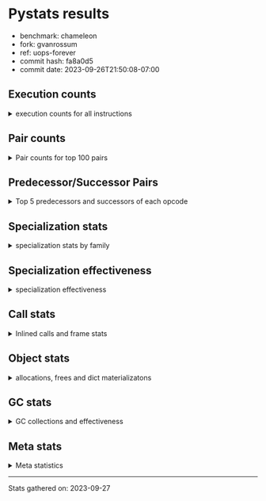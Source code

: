 
# Pystats results

- benchmark: chameleon
- fork: gvanrossum
- ref: uops-forever
- commit hash: fa8a0d5
- commit date: 2023-09-26T21:50:08-07:00

## Execution counts

<details>
<summary> execution counts for all instructions </summary>

|Name | Count | Self | Cumulative | Miss ratio | 
|---|---:|---:|---:|---:|
| LOAD_FAST | 125,317,640 | 22.0% | 22.0% |  |
| LOAD_CONST | 60,977,340 | 10.7% | 32.7% |  |
| STORE_FAST | 53,539,220 | 9.4% | 42.1% |  |
| IS_OP | 34,323,360 | 6.0% | 48.1% |  |
| LOAD_GLOBAL_BUILTIN | 32,644,860 | 5.7% | 53.8% |  |
| PUSH_NULL | 30,487,640 | 5.3% | 59.2% |  |
| LOAD_GLOBAL_MODULE | 28,334,020 | 5.0% | 64.1% |  |
| POP_JUMP_IF_FALSE | 27,123,900 | 4.8% | 68.9% |  |
| POP_TOP | 17,284,860 | 3.0% | 71.9% |  |
| CALL_BUILTIN_O | 17,281,440 | 3.0% | 75.0% |  |
| LOAD_FAST_LOAD_FAST | 13,926,240 | 2.4% | 77.4% |  |
| RESUME_CHECK | 13,207,260 | 2.3% | 79.7% |  |
| RETURN_VALUE | 12,965,340 | 2.3% | 82.0% |  |
| POP_JUMP_IF_TRUE | 9,840,480 | 1.7% | 83.7% |  |
| CALL_METHOD_DESCRIPTOR_FAST | 7,831,580 | 1.4% | 85.1% | 100.0% |
| LOAD_ATTR_CLASS | 7,682,880 | 1.3% | 86.4% |  |
| POP_JUMP_IF_NONE | 7,441,920 | 1.3% | 87.7% |  |
| CALL_BOUND_METHOD_EXACT_ARGS | 5,281,440 | 0.9% | 88.7% |  |
| CALL_PY_EXACT_ARGS | 5,040,960 | 0.9% | 89.6% |  |
| COPY_FREE_VARS | 4,800,540 | 0.8% | 90.4% |  |
| TO_BOOL_BOOL | 4,800,480 | 0.8% | 91.2% |  |
| POP_JUMP_IF_NOT_NONE | 4,800,480 | 0.8% | 92.1% |  |
| CALL_TYPE_1 | 4,800,000 | 0.8% | 92.9% |  |
| CALL_STR_1 | 4,800,000 | 0.8% | 93.8% |  |
| CALL | 3,123,600 | 0.5% | 94.3% |  |
| STORE_SUBSCR | 3,122,280 | 0.5% | 94.9% |  |
| JUMP_FORWARD | 2,880,960 | 0.5% | 95.4% |  |
| NOP | 2,641,500 | 0.5% | 95.8% |  |
| DELETE_SUBSCR | 2,640,480 | 0.5% | 96.3% |  |
| ENTER_EXECUTOR | 2,640,160 | 0.5% | 96.8% |  |
| COMPARE_OP_INT | 2,640,060 | 0.5% | 97.2% |  |
| BINARY_OP_SUBTRACT_INT | 2,640,000 | 0.5% | 97.7% |  |
| BINARY_OP | 2,400,620 | 0.4% | 98.1% |  |
| LOAD_DEREF | 2,400,120 | 0.4% | 98.5% |  |
| BINARY_OP_ADD_UNICODE | 2,400,000 | 0.4% | 98.9% |  |
| BINARY_OP_ADD_INT | 2,400,000 | 0.4% | 99.4% |  |
| CALL_BUILTIN_FAST | 723,840 | 0.1% | 99.5% |  |
| INTERPRETER_EXIT | 482,880 | 0.1% | 99.6% |  |
| STORE_ATTR_SLOT | 481,920 | 0.1% | 99.7% |  |
| RETURN_CONST | 241,920 | 0.0% | 99.7% |  |
| BUILD_TUPLE | 241,440 | 0.0% | 99.7% |  |
| CALL_BUILTIN_CLASS | 241,020 | 0.0% | 99.8% |  |
| FOR_ITER_LIST | 240,640 | 0.0% | 99.8% |  |
| EXTENDED_ARG | 240,640 | 0.0% | 99.9% |  |
| GET_ITER | 240,540 | 0.0% | 99.9% |  |
| UNPACK_SEQUENCE_TWO_TUPLE | 240,480 | 0.0% | 100.0% |  |
| CALL_LEN | 240,480 | 0.0% | 100.0% |  |
| LOAD_ATTR | 5,260 | 0.0% | 100.0% |  |
| BUILD_MAP | 1,920 | 0.0% | 100.0% |  |
| BINARY_SUBSCR_GETITEM | 1,920 | 0.0% | 100.0% |  |
| STORE_DEREF | 1,440 | 0.0% | 100.0% |  |
| MAKE_CELL | 1,440 | 0.0% | 100.0% |  |
| CALL_FUNCTION_EX | 1,020 | 0.0% | 100.0% |  |
| SET_FUNCTION_ATTRIBUTE | 960 | 0.0% | 100.0% |  |
| MAKE_FUNCTION | 960 | 0.0% | 100.0% |  |
| LOAD_ATTR_NONDESCRIPTOR_WITH_VALUES | 960 | 0.0% | 100.0% |  |
| LOAD_ATTR_METHOD_NO_DICT | 960 | 0.0% | 100.0% |  |
| DICT_MERGE | 960 | 0.0% | 100.0% |  |
| STORE_SUBSCR_DICT | 480 | 0.0% | 100.0% |  |
| LOAD_SUPER_ATTR_ATTR | 480 | 0.0% | 100.0% |  |
| LOAD_ATTR_METHOD_WITH_VALUES | 480 | 0.0% | 100.0% |  |
| LOAD_ATTR_INSTANCE_VALUE | 480 | 0.0% | 100.0% |  |
| CONTAINS_OP | 480 | 0.0% | 100.0% |  |
| CALL_PY_WITH_DEFAULTS | 480 | 0.0% | 100.0% |  |
| CALL_KW | 480 | 0.0% | 100.0% |  |
| BINARY_SUBSCR_DICT | 480 | 0.0% | 100.0% |  |
| JUMP_BACKWARD | 360 | 0.0% | 100.0% |  |
| FOR_ITER_RANGE | 220 | 0.0% | 100.0% |  |
| LOAD_ATTR_MODULE | 100 | 0.0% | 100.0% |  |
| LOAD_GLOBAL | 80 | 0.0% | 100.0% |  |
| BINARY_OP_SUBTRACT_FLOAT | 60 | 0.0% | 100.0% |  |
| COMPARE_OP | 20 | 0.0% | 100.0% |  |


</details>

## Pair counts

<details>
<summary> Pair counts for top 100 pairs </summary>

|Pair | Count | Self | Cumulative | 
|---|---:|---:|---:|
| STORE_FAST LOAD_FAST | 42,491,960 | 7.5% | 7.5% |
| LOAD_FAST PUSH_NULL | 27,606,080 | 4.8% | 12.3% |
| POP_JUMP_IF_FALSE LOAD_FAST | 22,323,360 | 3.9% | 16.2% |
| IS_OP POP_JUMP_IF_FALSE | 22,323,360 | 3.9% | 20.1% |
| PUSH_NULL LOAD_CONST | 20,647,200 | 3.6% | 23.7% |
| CALL_BUILTIN_O POP_TOP | 17,280,960 | 3.0% | 26.8% |
| LOAD_FAST LOAD_CONST | 15,603,900 | 2.7% | 29.5% |
| LOAD_GLOBAL_BUILTIN IS_OP | 14,400,000 | 2.5% | 32.0% |
| LOAD_FAST LOAD_GLOBAL_BUILTIN | 14,400,000 | 2.5% | 34.6% |
| LOAD_FAST RETURN_VALUE | 12,482,940 | 2.2% | 36.8% |
| LOAD_CONST CALL_BUILTIN_O | 12,480,960 | 2.2% | 38.9% |
| LOAD_CONST LOAD_CONST | 12,000,480 | 2.1% | 41.1% |
| LOAD_GLOBAL_MODULE IS_OP | 10,323,360 | 1.8% | 42.9% |
| LOAD_FAST LOAD_GLOBAL_MODULE | 10,323,360 | 1.8% | 44.7% |
| LOAD_GLOBAL_BUILTIN LOAD_FAST | 10,321,500 | 1.8% | 46.5% |
| POP_TOP LOAD_FAST | 9,842,400 | 1.7% | 48.2% |
| PUSH_NULL LOAD_FAST | 9,600,060 | 1.7% | 49.9% |
| CALL_METHOD_DESCRIPTOR_FAST STORE_FAST | 7,683,840 | 1.3% | 51.2% |
| RESUME_CHECK LOAD_GLOBAL_BUILTIN | 7,682,880 | 1.3% | 52.6% |
| LOAD_GLOBAL_MODULE CALL_METHOD_DESCRIPTOR_FAST | 7,682,880 | 1.3% | 53.9% |
| LOAD_GLOBAL_BUILTIN LOAD_ATTR_CLASS | 7,682,880 | 1.3% | 55.3% |
| LOAD_FAST_LOAD_FAST LOAD_GLOBAL_MODULE | 7,682,880 | 1.3% | 56.6% |
| LOAD_ATTR_CLASS LOAD_FAST_LOAD_FAST | 7,682,880 | 1.3% | 58.0% |
| STORE_FAST LOAD_CONST | 7,681,920 | 1.3% | 59.3% |
| LOAD_GLOBAL_MODULE STORE_FAST | 7,442,400 | 1.3% | 60.6% |
| LOAD_FAST POP_JUMP_IF_NONE | 7,441,920 | 1.3% | 61.9% |
| RETURN_VALUE STORE_FAST | 7,200,960 | 1.3% | 63.2% |
| IS_OP POP_JUMP_IF_TRUE | 7,200,000 | 1.3% | 64.5% |
| POP_JUMP_IF_TRUE LOAD_FAST | 7,199,520 | 1.3% | 65.7% |
| LOAD_CONST CALL_BOUND_METHOD_EXACT_ARGS | 5,281,440 | 0.9% | 66.7% |
| CALL_BOUND_METHOD_EXACT_ARGS RESUME_CHECK | 5,281,440 | 0.9% | 67.6% |
| RESUME_CHECK LOAD_FAST | 5,042,880 | 0.9% | 68.5% |
| LOAD_FAST LOAD_FAST | 5,041,920 | 0.9% | 69.3% |
| LOAD_CONST STORE_FAST | 5,041,920 | 0.9% | 70.2% |
| POP_TOP LOAD_GLOBAL_MODULE | 5,041,440 | 0.9% | 71.1% |
| COPY_FREE_VARS RESUME_CHECK | 4,800,540 | 0.8% | 72.0% |
| POP_JUMP_IF_NONE LOAD_FAST | 4,800,480 | 0.8% | 72.8% |
| LOAD_FAST POP_JUMP_IF_NOT_NONE | 4,800,480 | 0.8% | 73.6% |
| POP_JUMP_IF_FALSE LOAD_GLOBAL_BUILTIN | 4,800,040 | 0.8% | 74.5% |
| TO_BOOL_BOOL POP_JUMP_IF_FALSE | 4,800,000 | 0.8% | 75.3% |
| POP_JUMP_IF_NOT_NONE LOAD_FAST_LOAD_FAST | 4,800,000 | 0.8% | 76.2% |
| LOAD_FAST_LOAD_FAST IS_OP | 4,800,000 | 0.8% | 77.0% |
| LOAD_FAST TO_BOOL_BOOL | 4,800,000 | 0.8% | 77.9% |
| LOAD_FAST STORE_FAST | 4,800,000 | 0.8% | 78.7% |
| LOAD_FAST CALL_TYPE_1 | 4,800,000 | 0.8% | 79.5% |
| IS_OP STORE_FAST | 4,800,000 | 0.8% | 80.4% |
| CALL_TYPE_1 STORE_FAST | 4,800,000 | 0.8% | 81.2% |
| CALL_PY_EXACT_ARGS COPY_FREE_VARS | 4,800,000 | 0.8% | 82.1% |
| LOAD_CONST LOAD_FAST | 2,882,880 | 0.5% | 82.6% |
| STORE_SUBSCR LOAD_FAST | 2,880,960 | 0.5% | 83.1% |
| LOAD_CONST STORE_SUBSCR | 2,880,960 | 0.5% | 83.6% |
| STORE_FAST LOAD_GLOBAL_MODULE | 2,642,400 | 0.5% | 84.0% |
| LOAD_CONST LOAD_GLOBAL_MODULE | 2,641,440 | 0.5% | 84.5% |
| LOAD_FAST CALL | 2,640,980 | 0.5% | 85.0% |
| RETURN_VALUE LOAD_CONST | 2,640,480 | 0.5% | 85.4% |
| LOAD_CONST DELETE_SUBSCR | 2,640,480 | 0.5% | 85.9% |
| JUMP_FORWARD LOAD_FAST | 2,640,480 | 0.5% | 86.4% |
| DELETE_SUBSCR JUMP_FORWARD | 2,640,480 | 0.5% | 86.8% |
| LOAD_CONST COMPARE_OP_INT | 2,640,040 | 0.5% | 87.3% |
| LOAD_CONST CALL_PY_EXACT_ARGS | 2,640,000 | 0.5% | 87.7% |
| LOAD_CONST BINARY_OP_SUBTRACT_INT | 2,640,000 | 0.5% | 88.2% |
| COMPARE_OP_INT POP_JUMP_IF_TRUE | 2,640,000 | 0.5% | 88.7% |
| BINARY_OP_SUBTRACT_INT STORE_FAST | 2,640,000 | 0.5% | 89.1% |
| LOAD_FAST CALL_BUILTIN_O | 2,400,480 | 0.4% | 89.6% |
| NOP LOAD_DEREF | 2,400,060 | 0.4% | 90.0% |
| LOAD_DEREF PUSH_NULL | 2,400,060 | 0.4% | 90.4% |
| LOAD_FAST BINARY_OP | 2,400,020 | 0.4% | 90.8% |
| RETURN_VALUE CALL_STR_1 | 2,400,000 | 0.4% | 91.2% |
| POP_JUMP_IF_TRUE LOAD_GLOBAL_BUILTIN | 2,400,000 | 0.4% | 91.7% |
| POP_JUMP_IF_NONE NOP | 2,400,000 | 0.4% | 92.1% |
| LOAD_GLOBAL_MODULE CALL_PY_EXACT_ARGS | 2,400,000 | 0.4% | 92.5% |
| LOAD_FAST IS_OP | 2,400,000 | 0.4% | 92.9% |
| LOAD_FAST CALL_STR_1 | 2,400,000 | 0.4% | 93.3% |
| LOAD_CONST LOAD_GLOBAL_BUILTIN | 2,400,000 | 0.4% | 93.8% |
| LOAD_CONST IS_OP | 2,400,000 | 0.4% | 94.2% |
| LOAD_CONST BINARY_OP_ADD_INT | 2,400,000 | 0.4% | 94.6% |
| CALL_STR_1 STORE_FAST | 2,400,000 | 0.4% | 95.0% |
| CALL_STR_1 BINARY_OP_ADD_UNICODE | 2,400,000 | 0.4% | 95.5% |
| CALL LOAD_CONST | 2,400,000 | 0.4% | 95.9% |
| BINARY_OP_ADD_UNICODE STORE_FAST | 2,400,000 | 0.4% | 96.3% |
| BINARY_OP_ADD_INT STORE_FAST | 2,400,000 | 0.4% | 96.7% |
| BINARY_OP CALL_BUILTIN_O | 2,400,000 | 0.4% | 97.1% |
| ENTER_EXECUTOR RESUME_CHECK | 2,399,520 | 0.4% | 97.6% |
| POP_TOP ENTER_EXECUTOR | 2,160,300 | 0.4% | 97.9% |
| CACHE RESUME_CHECK | 482,400 | 0.1% | 98.0% |
| CALL_BUILTIN_FAST STORE_FAST | 481,440 | 0.1% | 98.1% |
| STORE_FAST LOAD_GLOBAL_BUILTIN | 480,960 | 0.1% | 98.2% |
| LOAD_FAST_LOAD_FAST STORE_ATTR_SLOT | 480,960 | 0.1% | 98.3% |
| RETURN_VALUE PUSH_NULL | 480,480 | 0.1% | 98.4% |
| RETURN_VALUE INTERPRETER_EXIT | 241,920 | 0.0% | 98.4% |
| LOAD_FAST CALL_BUILTIN_FAST | 241,440 | 0.0% | 98.4% |
| STORE_ATTR_SLOT RETURN_CONST | 240,960 | 0.0% | 98.5% |
| RETURN_CONST INTERPRETER_EXIT | 240,960 | 0.0% | 98.5% |
| LOAD_GLOBAL_MODULE LOAD_FAST_LOAD_FAST | 240,960 | 0.0% | 98.6% |
| LOAD_GLOBAL_MODULE CALL_BUILTIN_FAST | 240,960 | 0.0% | 98.6% |
| CALL_PY_EXACT_ARGS RESUME_CHECK | 240,960 | 0.0% | 98.7% |
| LOAD_FAST GET_ITER | 240,540 | 0.0% | 98.7% |
| CALL STORE_FAST | 240,540 | 0.0% | 98.7% |
| LOAD_FAST CALL_BUILTIN_CLASS | 240,520 | 0.0% | 98.8% |
| UNPACK_SEQUENCE_TWO_TUPLE STORE_FAST | 240,480 | 0.0% | 98.8% |


</details>

## Predecessor/Successor Pairs

<details>
<summary> Top 5 predecessors and successors of each opcode </summary>

### CACHE

<details>
<summary> Successors and predecessors for CACHE </summary>

|Predecessors | Count | Percentage | 
|---|---:|---:|

|Successors | Count | Percentage | 
|---|---:|---:|
| RESUME_CHECK | 482,400 | 99.9% |
| COPY_FREE_VARS | 480 | 0.1% |


</details>

### DELETE_SUBSCR

<details>
<summary> Successors and predecessors for DELETE_SUBSCR </summary>

|Predecessors | Count | Percentage | 
|---|---:|---:|
| LOAD_CONST | 2,640,480 | 100.0% |

|Successors | Count | Percentage | 
|---|---:|---:|
| JUMP_FORWARD | 2,640,480 | 100.0% |


</details>

### GET_ITER

<details>
<summary> Successors and predecessors for GET_ITER </summary>

|Predecessors | Count | Percentage | 
|---|---:|---:|
| LOAD_FAST | 240,540 | 100.0% |

|Successors | Count | Percentage | 
|---|---:|---:|
| FOR_ITER_LIST | 240,000 | 99.8% |
| EXTENDED_ARG | 480 | 0.2% |
| FOR_ITER_RANGE | 60 | 0.0% |


</details>

### INTERPRETER_EXIT

<details>
<summary> Successors and predecessors for INTERPRETER_EXIT </summary>

|Predecessors | Count | Percentage | 
|---|---:|---:|
| RETURN_VALUE | 241,920 | 50.1% |
| RETURN_CONST | 240,960 | 49.9% |

|Successors | Count | Percentage | 
|---|---:|---:|


</details>

### MAKE_FUNCTION

<details>
<summary> Successors and predecessors for MAKE_FUNCTION </summary>

|Predecessors | Count | Percentage | 
|---|---:|---:|
| LOAD_CONST | 960 | 100.0% |

|Successors | Count | Percentage | 
|---|---:|---:|
| SET_FUNCTION_ATTRIBUTE | 960 | 100.0% |


</details>

### NOP

<details>
<summary> Successors and predecessors for NOP </summary>

|Predecessors | Count | Percentage | 
|---|---:|---:|
| POP_JUMP_IF_NONE | 2,400,000 | 90.9% |
| RESUME_CHECK | 240,480 | 9.1% |
| STORE_FAST | 960 | 0.0% |
| POP_TOP | 60 | 0.0% |

|Successors | Count | Percentage | 
|---|---:|---:|
| LOAD_DEREF | 2,400,060 | 90.9% |
| LOAD_GLOBAL_BUILTIN | 240,000 | 9.1% |
| LOAD_FAST | 960 | 0.0% |
| LOAD_GLOBAL_MODULE | 480 | 0.0% |


</details>

### POP_TOP

<details>
<summary> Successors and predecessors for POP_TOP </summary>

|Predecessors | Count | Percentage | 
|---|---:|---:|
| CALL_BUILTIN_O | 17,280,960 | 100.0% |
| CALL_BUILTIN_FAST | 2,400 | 0.0% |
| RETURN_CONST | 960 | 0.0% |
| CALL | 540 | 0.0% |

|Successors | Count | Percentage | 
|---|---:|---:|
| LOAD_FAST | 9,842,400 | 56.9% |
| LOAD_GLOBAL_MODULE | 5,041,440 | 29.2% |
| ENTER_EXECUTOR | 2,160,300 | 12.5% |
| EXTENDED_ARG | 239,520 | 1.4% |
| RETURN_CONST | 480 | 0.0% |


</details>

### PUSH_NULL

<details>
<summary> Successors and predecessors for PUSH_NULL </summary>

|Predecessors | Count | Percentage | 
|---|---:|---:|
| LOAD_FAST | 27,606,080 | 90.5% |
| LOAD_DEREF | 2,400,060 | 7.9% |
| RETURN_VALUE | 480,480 | 1.6% |
| LOAD_ATTR | 500 | 0.0% |
| LOAD_SUPER_ATTR_ATTR | 480 | 0.0% |

|Successors | Count | Percentage | 
|---|---:|---:|
| LOAD_CONST | 20,647,200 | 67.7% |
| LOAD_FAST | 9,600,060 | 31.5% |
| CALL | 240,380 | 0.8% |


</details>

### RETURN_VALUE

<details>
<summary> Successors and predecessors for RETURN_VALUE </summary>

|Predecessors | Count | Percentage | 
|---|---:|---:|
| LOAD_FAST | 12,482,940 | 96.3% |
| BUILD_TUPLE | 240,480 | 1.9% |
| CALL_BUILTIN_FAST | 240,000 | 1.9% |
| CALL_FUNCTION_EX | 960 | 0.0% |
| RETURN_VALUE | 480 | 0.0% |

|Successors | Count | Percentage | 
|---|---:|---:|
| STORE_FAST | 7,200,960 | 55.5% |
| LOAD_CONST | 2,640,480 | 20.4% |
| CALL_STR_1 | 2,400,000 | 18.5% |
| PUSH_NULL | 480,480 | 3.7% |
| INTERPRETER_EXIT | 241,920 | 1.9% |


</details>

### STORE_SUBSCR

<details>
<summary> Successors and predecessors for STORE_SUBSCR </summary>

|Predecessors | Count | Percentage | 
|---|---:|---:|
| LOAD_CONST | 2,880,960 | 92.3% |
| LOAD_FAST_LOAD_FAST | 240,480 | 7.7% |
| STORE_SUBSCR | 840 | 0.0% |

|Successors | Count | Percentage | 
|---|---:|---:|
| LOAD_FAST | 2,880,960 | 92.3% |
| LOAD_FAST_LOAD_FAST | 240,480 | 7.7% |
| STORE_SUBSCR | 840 | 0.0% |


</details>

### BINARY_OP

<details>
<summary> Successors and predecessors for BINARY_OP </summary>

|Predecessors | Count | Percentage | 
|---|---:|---:|
| LOAD_FAST | 2,400,020 | 100.0% |
| BINARY_OP | 600 | 0.0% |

|Successors | Count | Percentage | 
|---|---:|---:|
| CALL_BUILTIN_O | 2,400,000 | 100.0% |
| BINARY_OP | 600 | 0.0% |
| BINARY_OP_SUBTRACT_FLOAT | 20 | 0.0% |


</details>

### BUILD_MAP

<details>
<summary> Successors and predecessors for BUILD_MAP </summary>

|Predecessors | Count | Percentage | 
|---|---:|---:|
| LOAD_CONST | 960 | 50.0% |
| STORE_FAST | 480 | 25.0% |
| LOAD_GLOBAL_MODULE | 480 | 25.0% |

|Successors | Count | Percentage | 
|---|---:|---:|
| LOAD_FAST | 960 | 50.0% |
| STORE_FAST | 480 | 25.0% |
| CALL | 480 | 25.0% |


</details>

### BUILD_TUPLE

<details>
<summary> Successors and predecessors for BUILD_TUPLE </summary>

|Predecessors | Count | Percentage | 
|---|---:|---:|
| LOAD_FAST_LOAD_FAST | 240,480 | 99.6% |
| LOAD_FAST | 960 | 0.4% |

|Successors | Count | Percentage | 
|---|---:|---:|
| RETURN_VALUE | 240,480 | 99.6% |
| LOAD_CONST | 960 | 0.4% |


</details>

### CALL

<details>
<summary> Successors and predecessors for CALL </summary>

|Predecessors | Count | Percentage | 
|---|---:|---:|
| LOAD_FAST | 2,640,980 | 84.5% |
| LOAD_FAST_LOAD_FAST | 240,480 | 7.7% |
| PUSH_NULL | 240,380 | 7.7% |
| CALL | 1,000 | 0.0% |
| BUILD_MAP | 480 | 0.0% |

|Successors | Count | Percentage | 
|---|---:|---:|
| LOAD_CONST | 2,400,000 | 76.8% |
| STORE_FAST | 240,540 | 7.7% |
| UNPACK_SEQUENCE_TWO_TUPLE | 240,480 | 7.7% |
| LOAD_FAST_LOAD_FAST | 240,480 | 7.7% |
| CALL | 1,000 | 0.0% |


</details>

### CALL_FUNCTION_EX

<details>
<summary> Successors and predecessors for CALL_FUNCTION_EX </summary>

|Predecessors | Count | Percentage | 
|---|---:|---:|
| DICT_MERGE | 960 | 94.1% |
| LOAD_FAST | 60 | 5.9% |

|Successors | Count | Percentage | 
|---|---:|---:|
| RETURN_VALUE | 960 | 94.1% |
| COPY_FREE_VARS | 60 | 5.9% |


</details>

### CALL_KW

<details>
<summary> Successors and predecessors for CALL_KW </summary>

|Predecessors | Count | Percentage | 
|---|---:|---:|
| LOAD_CONST | 480 | 100.0% |

|Successors | Count | Percentage | 
|---|---:|---:|
| CALL_BUILTIN_FAST | 480 | 100.0% |


</details>

### COMPARE_OP

<details>
<summary> Successors and predecessors for COMPARE_OP </summary>

|Predecessors | Count | Percentage | 
|---|---:|---:|
| LOAD_CONST | 20 | 100.0% |

|Successors | Count | Percentage | 
|---|---:|---:|
| COMPARE_OP_INT | 20 | 100.0% |


</details>

### CONTAINS_OP

<details>
<summary> Successors and predecessors for CONTAINS_OP </summary>

|Predecessors | Count | Percentage | 
|---|---:|---:|
| LOAD_FAST | 480 | 100.0% |

|Successors | Count | Percentage | 
|---|---:|---:|
| POP_JUMP_IF_FALSE | 480 | 100.0% |


</details>

### COPY_FREE_VARS

<details>
<summary> Successors and predecessors for COPY_FREE_VARS </summary>

|Predecessors | Count | Percentage | 
|---|---:|---:|
| CALL_PY_EXACT_ARGS | 4,800,000 | 100.0% |
| CACHE | 480 | 0.0% |
| CALL_FUNCTION_EX | 60 | 0.0% |

|Successors | Count | Percentage | 
|---|---:|---:|
| RESUME_CHECK | 4,800,540 | 100.0% |


</details>

### DICT_MERGE

<details>
<summary> Successors and predecessors for DICT_MERGE </summary>

|Predecessors | Count | Percentage | 
|---|---:|---:|
| LOAD_FAST | 960 | 100.0% |

|Successors | Count | Percentage | 
|---|---:|---:|
| CALL_FUNCTION_EX | 960 | 100.0% |


</details>

### ENTER_EXECUTOR

<details>
<summary> Successors and predecessors for ENTER_EXECUTOR </summary>

|Predecessors | Count | Percentage | 
|---|---:|---:|
| POP_TOP | 2,160,300 | 81.8% |
| POP_JUMP_IF_TRUE | 240,000 | 9.1% |
| EXTENDED_ARG | 239,820 | 9.1% |
| JUMP_BACKWARD | 40 | 0.0% |

|Successors | Count | Percentage | 
|---|---:|---:|
| RESUME_CHECK | 2,399,520 | 90.9% |
| LOAD_FAST | 240,360 | 9.1% |
| CALL | 280 | 0.0% |


</details>

### EXTENDED_ARG

<details>
<summary> Successors and predecessors for EXTENDED_ARG </summary>

|Predecessors | Count | Percentage | 
|---|---:|---:|
| POP_TOP | 239,520 | 99.5% |
| POP_JUMP_IF_TRUE | 480 | 0.2% |
| GET_ITER | 480 | 0.2% |
| JUMP_BACKWARD | 160 | 0.1% |

|Successors | Count | Percentage | 
|---|---:|---:|
| ENTER_EXECUTOR | 239,820 | 99.7% |
| FOR_ITER_LIST | 640 | 0.3% |
| JUMP_BACKWARD | 180 | 0.1% |


</details>

### IS_OP

<details>
<summary> Successors and predecessors for IS_OP </summary>

|Predecessors | Count | Percentage | 
|---|---:|---:|
| LOAD_GLOBAL_BUILTIN | 14,400,000 | 42.0% |
| LOAD_GLOBAL_MODULE | 10,323,360 | 30.1% |
| LOAD_FAST_LOAD_FAST | 4,800,000 | 14.0% |
| LOAD_FAST | 2,400,000 | 7.0% |
| LOAD_CONST | 2,400,000 | 7.0% |

|Successors | Count | Percentage | 
|---|---:|---:|
| POP_JUMP_IF_FALSE | 22,323,360 | 65.0% |
| POP_JUMP_IF_TRUE | 7,200,000 | 21.0% |
| STORE_FAST | 4,800,000 | 14.0% |


</details>

### JUMP_BACKWARD

<details>
<summary> Successors and predecessors for JUMP_BACKWARD </summary>

|Predecessors | Count | Percentage | 
|---|---:|---:|
| POP_TOP | 180 | 50.0% |
| EXTENDED_ARG | 180 | 50.0% |

|Successors | Count | Percentage | 
|---|---:|---:|
| FOR_ITER_RANGE | 160 | 44.4% |
| EXTENDED_ARG | 160 | 44.4% |
| ENTER_EXECUTOR | 40 | 11.1% |


</details>

### JUMP_FORWARD

<details>
<summary> Successors and predecessors for JUMP_FORWARD </summary>

|Predecessors | Count | Percentage | 
|---|---:|---:|
| DELETE_SUBSCR | 2,640,480 | 91.7% |
| CALL_BUILTIN_CLASS | 240,480 | 8.3% |

|Successors | Count | Percentage | 
|---|---:|---:|
| LOAD_FAST | 2,640,480 | 91.7% |
| STORE_FAST | 240,480 | 8.3% |


</details>

### LOAD_ATTR

<details>
<summary> Successors and predecessors for LOAD_ATTR </summary>

|Predecessors | Count | Percentage | 
|---|---:|---:|
| LOAD_FAST | 4,800 | 91.3% |
| LOAD_ATTR | 400 | 7.6% |
| LOAD_GLOBAL_MODULE | 40 | 0.8% |
| LOAD_GLOBAL | 20 | 0.4% |

|Successors | Count | Percentage | 
|---|---:|---:|
| STORE_FAST | 2,400 | 45.6% |
| LOAD_FAST | 960 | 18.3% |
| PUSH_NULL | 500 | 9.5% |
| TO_BOOL_BOOL | 480 | 9.1% |
| CALL_BUILTIN_CLASS | 480 | 9.1% |


</details>

### LOAD_CONST

<details>
<summary> Successors and predecessors for LOAD_CONST </summary>

|Predecessors | Count | Percentage | 
|---|---:|---:|
| PUSH_NULL | 20,647,200 | 33.9% |
| LOAD_FAST | 15,603,900 | 25.6% |
| LOAD_CONST | 12,000,480 | 19.7% |
| STORE_FAST | 7,681,920 | 12.6% |
| RETURN_VALUE | 2,640,480 | 4.3% |

|Successors | Count | Percentage | 
|---|---:|---:|
| CALL_BUILTIN_O | 12,480,960 | 20.5% |
| LOAD_CONST | 12,000,480 | 19.7% |
| CALL_BOUND_METHOD_EXACT_ARGS | 5,281,440 | 8.7% |
| STORE_FAST | 5,041,920 | 8.3% |
| LOAD_FAST | 2,882,880 | 4.7% |


</details>

### LOAD_DEREF

<details>
<summary> Successors and predecessors for LOAD_DEREF </summary>

|Predecessors | Count | Percentage | 
|---|---:|---:|
| NOP | 2,400,060 | 100.0% |
| STORE_FAST | 60 | 0.0% |

|Successors | Count | Percentage | 
|---|---:|---:|
| PUSH_NULL | 2,400,060 | 100.0% |
| STORE_FAST | 60 | 0.0% |


</details>

### LOAD_FAST

<details>
<summary> Successors and predecessors for LOAD_FAST </summary>

|Predecessors | Count | Percentage | 
|---|---:|---:|
| STORE_FAST | 42,491,960 | 33.9% |
| POP_JUMP_IF_FALSE | 22,323,360 | 17.8% |
| LOAD_GLOBAL_BUILTIN | 10,321,500 | 8.2% |
| POP_TOP | 9,842,400 | 7.9% |
| PUSH_NULL | 9,600,060 | 7.7% |

|Successors | Count | Percentage | 
|---|---:|---:|
| PUSH_NULL | 27,606,080 | 22.0% |
| LOAD_CONST | 15,603,900 | 12.5% |
| LOAD_GLOBAL_BUILTIN | 14,400,000 | 11.5% |
| RETURN_VALUE | 12,482,940 | 10.0% |
| LOAD_GLOBAL_MODULE | 10,323,360 | 8.2% |


</details>

### LOAD_FAST_LOAD_FAST

<details>
<summary> Successors and predecessors for LOAD_FAST_LOAD_FAST </summary>

|Predecessors | Count | Percentage | 
|---|---:|---:|
| LOAD_ATTR_CLASS | 7,682,880 | 55.2% |
| POP_JUMP_IF_NOT_NONE | 4,800,000 | 34.5% |
| LOAD_GLOBAL_MODULE | 240,960 | 1.7% |
| STORE_SUBSCR | 240,480 | 1.7% |
| STORE_ATTR_SLOT | 240,480 | 1.7% |

|Successors | Count | Percentage | 
|---|---:|---:|
| LOAD_GLOBAL_MODULE | 7,682,880 | 55.2% |
| IS_OP | 4,800,000 | 34.5% |
| STORE_ATTR_SLOT | 480,960 | 3.5% |
| STORE_SUBSCR | 240,480 | 1.7% |
| CALL | 240,480 | 1.7% |


</details>

### LOAD_GLOBAL

<details>
<summary> Successors and predecessors for LOAD_GLOBAL </summary>

|Predecessors | Count | Percentage | 
|---|---:|---:|
| RETURN_VALUE | 40 | 50.0% |
| RESUME_CHECK | 20 | 25.0% |
| POP_JUMP_IF_FALSE | 20 | 25.0% |

|Successors | Count | Percentage | 
|---|---:|---:|
| LOAD_GLOBAL_MODULE | 40 | 50.0% |
| LOAD_GLOBAL_BUILTIN | 20 | 25.0% |
| LOAD_ATTR | 20 | 25.0% |


</details>

### MAKE_CELL

<details>
<summary> Successors and predecessors for MAKE_CELL </summary>

|Predecessors | Count | Percentage | 
|---|---:|---:|
| MAKE_CELL | 960 | 66.7% |
| CALL_PY_WITH_DEFAULTS | 480 | 33.3% |

|Successors | Count | Percentage | 
|---|---:|---:|
| MAKE_CELL | 960 | 66.7% |
| RESUME_CHECK | 480 | 33.3% |


</details>

### POP_JUMP_IF_FALSE

<details>
<summary> Successors and predecessors for POP_JUMP_IF_FALSE </summary>

|Predecessors | Count | Percentage | 
|---|---:|---:|
| IS_OP | 22,323,360 | 82.3% |
| TO_BOOL_BOOL | 4,800,000 | 17.7% |
| CONTAINS_OP | 480 | 0.0% |
| COMPARE_OP_INT | 60 | 0.0% |

|Successors | Count | Percentage | 
|---|---:|---:|
| LOAD_FAST | 22,323,360 | 82.3% |
| LOAD_GLOBAL_BUILTIN | 4,800,040 | 17.7% |
| LOAD_GLOBAL_MODULE | 480 | 0.0% |
| LOAD_GLOBAL | 20 | 0.0% |


</details>

### POP_JUMP_IF_NONE

<details>
<summary> Successors and predecessors for POP_JUMP_IF_NONE </summary>

|Predecessors | Count | Percentage | 
|---|---:|---:|
| LOAD_FAST | 7,441,920 | 100.0% |

|Successors | Count | Percentage | 
|---|---:|---:|
| LOAD_FAST | 4,800,480 | 64.5% |
| NOP | 2,400,000 | 32.2% |
| LOAD_GLOBAL_BUILTIN | 240,480 | 3.2% |
| LOAD_GLOBAL_MODULE | 480 | 0.0% |
| LOAD_CONST | 480 | 0.0% |


</details>

### POP_JUMP_IF_NOT_NONE

<details>
<summary> Successors and predecessors for POP_JUMP_IF_NOT_NONE </summary>

|Predecessors | Count | Percentage | 
|---|---:|---:|
| LOAD_FAST | 4,800,480 | 100.0% |

|Successors | Count | Percentage | 
|---|---:|---:|
| LOAD_FAST_LOAD_FAST | 4,800,000 | 100.0% |
| LOAD_FAST | 480 | 0.0% |


</details>

### POP_JUMP_IF_TRUE

<details>
<summary> Successors and predecessors for POP_JUMP_IF_TRUE </summary>

|Predecessors | Count | Percentage | 
|---|---:|---:|
| IS_OP | 7,200,000 | 73.2% |
| COMPARE_OP_INT | 2,640,000 | 26.8% |
| TO_BOOL_BOOL | 480 | 0.0% |

|Successors | Count | Percentage | 
|---|---:|---:|
| LOAD_FAST | 7,199,520 | 73.2% |
| LOAD_GLOBAL_BUILTIN | 2,400,000 | 24.4% |
| ENTER_EXECUTOR | 240,000 | 2.4% |
| RETURN_CONST | 480 | 0.0% |
| EXTENDED_ARG | 480 | 0.0% |


</details>

### RETURN_CONST

<details>
<summary> Successors and predecessors for RETURN_CONST </summary>

|Predecessors | Count | Percentage | 
|---|---:|---:|
| STORE_ATTR_SLOT | 240,960 | 99.6% |
| POP_TOP | 480 | 0.2% |
| POP_JUMP_IF_TRUE | 480 | 0.2% |

|Successors | Count | Percentage | 
|---|---:|---:|
| INTERPRETER_EXIT | 240,960 | 99.6% |
| POP_TOP | 960 | 0.4% |


</details>

### SET_FUNCTION_ATTRIBUTE

<details>
<summary> Successors and predecessors for SET_FUNCTION_ATTRIBUTE </summary>

|Predecessors | Count | Percentage | 
|---|---:|---:|
| MAKE_FUNCTION | 960 | 100.0% |

|Successors | Count | Percentage | 
|---|---:|---:|
| STORE_FAST | 960 | 100.0% |


</details>

### STORE_DEREF

<details>
<summary> Successors and predecessors for STORE_DEREF </summary>

|Predecessors | Count | Percentage | 
|---|---:|---:|
| RETURN_VALUE | 960 | 66.7% |
| LOAD_GLOBAL_MODULE | 480 | 33.3% |

|Successors | Count | Percentage | 
|---|---:|---:|
| LOAD_FAST | 1,440 | 100.0% |


</details>

### STORE_FAST

<details>
<summary> Successors and predecessors for STORE_FAST </summary>

|Predecessors | Count | Percentage | 
|---|---:|---:|
| CALL_METHOD_DESCRIPTOR_FAST | 7,683,840 | 14.4% |
| LOAD_GLOBAL_MODULE | 7,442,400 | 13.9% |
| RETURN_VALUE | 7,200,960 | 13.4% |
| LOAD_CONST | 5,041,920 | 9.4% |
| LOAD_FAST | 4,800,000 | 9.0% |

|Successors | Count | Percentage | 
|---|---:|---:|
| LOAD_FAST | 42,491,960 | 79.4% |
| LOAD_CONST | 7,681,920 | 14.3% |
| LOAD_GLOBAL_MODULE | 2,642,400 | 4.9% |
| LOAD_GLOBAL_BUILTIN | 480,960 | 0.9% |
| STORE_FAST | 240,480 | 0.4% |


</details>

### BINARY_OP_ADD_INT

<details>
<summary> Successors and predecessors for BINARY_OP_ADD_INT </summary>

|Predecessors | Count | Percentage | 
|---|---:|---:|
| LOAD_CONST | 2,400,000 | 100.0% |

|Successors | Count | Percentage | 
|---|---:|---:|
| STORE_FAST | 2,400,000 | 100.0% |


</details>

### BINARY_OP_ADD_UNICODE

<details>
<summary> Successors and predecessors for BINARY_OP_ADD_UNICODE </summary>

|Predecessors | Count | Percentage | 
|---|---:|---:|
| CALL_STR_1 | 2,400,000 | 100.0% |

|Successors | Count | Percentage | 
|---|---:|---:|
| STORE_FAST | 2,400,000 | 100.0% |


</details>

### BINARY_OP_SUBTRACT_FLOAT

<details>
<summary> Successors and predecessors for BINARY_OP_SUBTRACT_FLOAT </summary>

|Predecessors | Count | Percentage | 
|---|---:|---:|
| LOAD_FAST | 40 | 66.7% |
| BINARY_OP | 20 | 33.3% |

|Successors | Count | Percentage | 
|---|---:|---:|
| STORE_FAST | 60 | 100.0% |


</details>

### BINARY_OP_SUBTRACT_INT

<details>
<summary> Successors and predecessors for BINARY_OP_SUBTRACT_INT </summary>

|Predecessors | Count | Percentage | 
|---|---:|---:|
| LOAD_CONST | 2,640,000 | 100.0% |

|Successors | Count | Percentage | 
|---|---:|---:|
| STORE_FAST | 2,640,000 | 100.0% |


</details>

### BINARY_SUBSCR_DICT

<details>
<summary> Successors and predecessors for BINARY_SUBSCR_DICT </summary>

|Predecessors | Count | Percentage | 
|---|---:|---:|
| LOAD_CONST | 480 | 100.0% |

|Successors | Count | Percentage | 
|---|---:|---:|
| STORE_FAST | 480 | 100.0% |


</details>

### BINARY_SUBSCR_GETITEM

<details>
<summary> Successors and predecessors for BINARY_SUBSCR_GETITEM </summary>

|Predecessors | Count | Percentage | 
|---|---:|---:|
| LOAD_CONST | 1,920 | 100.0% |

|Successors | Count | Percentage | 
|---|---:|---:|
| RESUME_CHECK | 1,920 | 100.0% |


</details>

### CALL_BOUND_METHOD_EXACT_ARGS

<details>
<summary> Successors and predecessors for CALL_BOUND_METHOD_EXACT_ARGS </summary>

|Predecessors | Count | Percentage | 
|---|---:|---:|
| LOAD_CONST | 5,281,440 | 100.0% |

|Successors | Count | Percentage | 
|---|---:|---:|
| RESUME_CHECK | 5,281,440 | 100.0% |


</details>

### CALL_BUILTIN_CLASS

<details>
<summary> Successors and predecessors for CALL_BUILTIN_CLASS </summary>

|Predecessors | Count | Percentage | 
|---|---:|---:|
| LOAD_FAST | 240,520 | 99.8% |
| LOAD_ATTR | 480 | 0.2% |
| CALL | 20 | 0.0% |

|Successors | Count | Percentage | 
|---|---:|---:|
| JUMP_FORWARD | 240,480 | 99.8% |
| STORE_FAST | 540 | 0.2% |


</details>

### CALL_BUILTIN_FAST

<details>
<summary> Successors and predecessors for CALL_BUILTIN_FAST </summary>

|Predecessors | Count | Percentage | 
|---|---:|---:|
| LOAD_FAST | 241,440 | 33.4% |
| LOAD_GLOBAL_MODULE | 240,960 | 33.3% |
| LOAD_FAST_LOAD_FAST | 240,000 | 33.2% |
| LOAD_CONST | 480 | 0.1% |
| LOAD_ATTR_NONDESCRIPTOR_WITH_VALUES | 480 | 0.1% |

|Successors | Count | Percentage | 
|---|---:|---:|
| STORE_FAST | 481,440 | 66.5% |
| RETURN_VALUE | 240,000 | 33.2% |
| POP_TOP | 2,400 | 0.3% |


</details>

### CALL_BUILTIN_O

<details>
<summary> Successors and predecessors for CALL_BUILTIN_O </summary>

|Predecessors | Count | Percentage | 
|---|---:|---:|
| LOAD_CONST | 12,480,960 | 72.2% |
| LOAD_FAST | 2,400,480 | 13.9% |
| BINARY_OP | 2,400,000 | 13.9% |

|Successors | Count | Percentage | 
|---|---:|---:|
| POP_TOP | 17,280,960 | 100.0% |
| RETURN_VALUE | 480 | 0.0% |


</details>

### CALL_LEN

<details>
<summary> Successors and predecessors for CALL_LEN </summary>

|Predecessors | Count | Percentage | 
|---|---:|---:|
| LOAD_FAST | 240,480 | 100.0% |

|Successors | Count | Percentage | 
|---|---:|---:|
| STORE_FAST | 240,480 | 100.0% |


</details>

### CALL_METHOD_DESCRIPTOR_FAST

<details>
<summary> Successors and predecessors for CALL_METHOD_DESCRIPTOR_FAST </summary>

|Predecessors | Count | Percentage | 
|---|---:|---:|
| LOAD_GLOBAL_MODULE | 7,682,880 | 98.1% |
| CALL_METHOD_DESCRIPTOR_FAST | 147,740 | 1.9% |
| LOAD_CONST | 960 | 0.0% |

|Successors | Count | Percentage | 
|---|---:|---:|
| STORE_FAST | 7,683,840 | 98.1% |
| CALL_METHOD_DESCRIPTOR_FAST | 147,740 | 1.9% |


</details>

### CALL_PY_EXACT_ARGS

<details>
<summary> Successors and predecessors for CALL_PY_EXACT_ARGS </summary>

|Predecessors | Count | Percentage | 
|---|---:|---:|
| LOAD_CONST | 2,640,000 | 52.4% |
| LOAD_GLOBAL_MODULE | 2,400,000 | 47.6% |
| LOAD_FAST | 480 | 0.0% |
| LOAD_ATTR_METHOD_WITH_VALUES | 480 | 0.0% |

|Successors | Count | Percentage | 
|---|---:|---:|
| COPY_FREE_VARS | 4,800,000 | 95.2% |
| RESUME_CHECK | 240,960 | 4.8% |


</details>

### CALL_PY_WITH_DEFAULTS

<details>
<summary> Successors and predecessors for CALL_PY_WITH_DEFAULTS </summary>

|Predecessors | Count | Percentage | 
|---|---:|---:|
| LOAD_FAST | 480 | 100.0% |

|Successors | Count | Percentage | 
|---|---:|---:|
| MAKE_CELL | 480 | 100.0% |


</details>

### CALL_STR_1

<details>
<summary> Successors and predecessors for CALL_STR_1 </summary>

|Predecessors | Count | Percentage | 
|---|---:|---:|
| RETURN_VALUE | 2,400,000 | 50.0% |
| LOAD_FAST | 2,400,000 | 50.0% |

|Successors | Count | Percentage | 
|---|---:|---:|
| STORE_FAST | 2,400,000 | 50.0% |
| BINARY_OP_ADD_UNICODE | 2,400,000 | 50.0% |


</details>

### CALL_TYPE_1

<details>
<summary> Successors and predecessors for CALL_TYPE_1 </summary>

|Predecessors | Count | Percentage | 
|---|---:|---:|
| LOAD_FAST | 4,800,000 | 100.0% |

|Successors | Count | Percentage | 
|---|---:|---:|
| STORE_FAST | 4,800,000 | 100.0% |


</details>

### COMPARE_OP_INT

<details>
<summary> Successors and predecessors for COMPARE_OP_INT </summary>

|Predecessors | Count | Percentage | 
|---|---:|---:|
| LOAD_CONST | 2,640,040 | 100.0% |
| COMPARE_OP | 20 | 0.0% |

|Successors | Count | Percentage | 
|---|---:|---:|
| POP_JUMP_IF_TRUE | 2,640,000 | 100.0% |
| POP_JUMP_IF_FALSE | 60 | 0.0% |


</details>

### FOR_ITER_LIST

<details>
<summary> Successors and predecessors for FOR_ITER_LIST </summary>

|Predecessors | Count | Percentage | 
|---|---:|---:|
| GET_ITER | 240,000 | 99.7% |
| EXTENDED_ARG | 640 | 0.3% |

|Successors | Count | Percentage | 
|---|---:|---:|
| STORE_FAST | 240,480 | 99.9% |
| LOAD_FAST | 160 | 0.1% |


</details>

### FOR_ITER_RANGE

<details>
<summary> Successors and predecessors for FOR_ITER_RANGE </summary>

|Predecessors | Count | Percentage | 
|---|---:|---:|
| JUMP_BACKWARD | 160 | 72.7% |
| GET_ITER | 60 | 27.3% |

|Successors | Count | Percentage | 
|---|---:|---:|
| STORE_FAST | 200 | 90.9% |
| LOAD_FAST | 20 | 9.1% |


</details>

### LOAD_ATTR_CLASS

<details>
<summary> Successors and predecessors for LOAD_ATTR_CLASS </summary>

|Predecessors | Count | Percentage | 
|---|---:|---:|
| LOAD_GLOBAL_BUILTIN | 7,682,880 | 100.0% |

|Successors | Count | Percentage | 
|---|---:|---:|
| LOAD_FAST_LOAD_FAST | 7,682,880 | 100.0% |


</details>

### LOAD_ATTR_INSTANCE_VALUE

<details>
<summary> Successors and predecessors for LOAD_ATTR_INSTANCE_VALUE </summary>

|Predecessors | Count | Percentage | 
|---|---:|---:|
| LOAD_FAST | 480 | 100.0% |

|Successors | Count | Percentage | 
|---|---:|---:|
| LOAD_FAST_LOAD_FAST | 480 | 100.0% |


</details>

### LOAD_ATTR_METHOD_NO_DICT

<details>
<summary> Successors and predecessors for LOAD_ATTR_METHOD_NO_DICT </summary>

|Predecessors | Count | Percentage | 
|---|---:|---:|
| LOAD_FAST | 960 | 100.0% |

|Successors | Count | Percentage | 
|---|---:|---:|
| LOAD_CONST | 960 | 100.0% |


</details>

### LOAD_ATTR_METHOD_WITH_VALUES

<details>
<summary> Successors and predecessors for LOAD_ATTR_METHOD_WITH_VALUES </summary>

|Predecessors | Count | Percentage | 
|---|---:|---:|
| LOAD_FAST | 480 | 100.0% |

|Successors | Count | Percentage | 
|---|---:|---:|
| CALL_PY_EXACT_ARGS | 480 | 100.0% |


</details>

### LOAD_ATTR_MODULE

<details>
<summary> Successors and predecessors for LOAD_ATTR_MODULE </summary>

|Predecessors | Count | Percentage | 
|---|---:|---:|
| LOAD_GLOBAL_MODULE | 60 | 60.0% |
| LOAD_ATTR | 40 | 40.0% |

|Successors | Count | Percentage | 
|---|---:|---:|
| STORE_FAST | 60 | 60.0% |
| PUSH_NULL | 40 | 40.0% |


</details>

### LOAD_ATTR_NONDESCRIPTOR_WITH_VALUES

<details>
<summary> Successors and predecessors for LOAD_ATTR_NONDESCRIPTOR_WITH_VALUES </summary>

|Predecessors | Count | Percentage | 
|---|---:|---:|
| LOAD_FAST | 960 | 100.0% |

|Successors | Count | Percentage | 
|---|---:|---:|
| STORE_FAST | 480 | 50.0% |
| CALL_BUILTIN_FAST | 480 | 50.0% |


</details>

### LOAD_GLOBAL_BUILTIN

<details>
<summary> Successors and predecessors for LOAD_GLOBAL_BUILTIN </summary>

|Predecessors | Count | Percentage | 
|---|---:|---:|
| LOAD_FAST | 14,400,000 | 44.1% |
| RESUME_CHECK | 7,682,880 | 23.5% |
| POP_JUMP_IF_FALSE | 4,800,040 | 14.7% |
| POP_JUMP_IF_TRUE | 2,400,000 | 7.4% |
| LOAD_CONST | 2,400,000 | 7.4% |

|Successors | Count | Percentage | 
|---|---:|---:|
| IS_OP | 14,400,000 | 44.1% |
| LOAD_FAST | 10,321,500 | 31.6% |
| LOAD_ATTR_CLASS | 7,682,880 | 23.5% |
| LOAD_FAST_LOAD_FAST | 240,000 | 0.7% |
| LOAD_GLOBAL_MODULE | 480 | 0.0% |


</details>

### LOAD_GLOBAL_MODULE

<details>
<summary> Successors and predecessors for LOAD_GLOBAL_MODULE </summary>

|Predecessors | Count | Percentage | 
|---|---:|---:|
| LOAD_FAST | 10,323,360 | 36.4% |
| LOAD_FAST_LOAD_FAST | 7,682,880 | 27.1% |
| POP_TOP | 5,041,440 | 17.8% |
| STORE_FAST | 2,642,400 | 9.3% |
| LOAD_CONST | 2,641,440 | 9.3% |

|Successors | Count | Percentage | 
|---|---:|---:|
| IS_OP | 10,323,360 | 36.4% |
| CALL_METHOD_DESCRIPTOR_FAST | 7,682,880 | 27.1% |
| STORE_FAST | 7,442,400 | 26.3% |
| CALL_PY_EXACT_ARGS | 2,400,000 | 8.5% |
| LOAD_FAST_LOAD_FAST | 240,960 | 0.9% |


</details>

### LOAD_SUPER_ATTR_ATTR

<details>
<summary> Successors and predecessors for LOAD_SUPER_ATTR_ATTR </summary>

|Predecessors | Count | Percentage | 
|---|---:|---:|
| LOAD_FAST | 480 | 100.0% |

|Successors | Count | Percentage | 
|---|---:|---:|
| PUSH_NULL | 480 | 100.0% |


</details>

### RESUME_CHECK

<details>
<summary> Successors and predecessors for RESUME_CHECK </summary>

|Predecessors | Count | Percentage | 
|---|---:|---:|
| CALL_BOUND_METHOD_EXACT_ARGS | 5,281,440 | 40.0% |
| COPY_FREE_VARS | 4,800,540 | 36.3% |
| ENTER_EXECUTOR | 2,399,520 | 18.2% |
| CACHE | 482,400 | 3.7% |
| CALL_PY_EXACT_ARGS | 240,960 | 1.8% |

|Successors | Count | Percentage | 
|---|---:|---:|
| LOAD_GLOBAL_BUILTIN | 7,682,880 | 58.2% |
| LOAD_FAST | 5,042,880 | 38.2% |
| NOP | 240,480 | 1.8% |
| LOAD_FAST_LOAD_FAST | 240,480 | 1.8% |
| LOAD_GLOBAL_MODULE | 520 | 0.0% |


</details>

### STORE_ATTR_SLOT

<details>
<summary> Successors and predecessors for STORE_ATTR_SLOT </summary>

|Predecessors | Count | Percentage | 
|---|---:|---:|
| LOAD_FAST_LOAD_FAST | 480,960 | 99.8% |
| LOAD_FAST | 960 | 0.2% |

|Successors | Count | Percentage | 
|---|---:|---:|
| RETURN_CONST | 240,960 | 50.0% |
| LOAD_FAST_LOAD_FAST | 240,480 | 49.9% |
| LOAD_FAST | 480 | 0.1% |


</details>

### STORE_SUBSCR_DICT

<details>
<summary> Successors and predecessors for STORE_SUBSCR_DICT </summary>

|Predecessors | Count | Percentage | 
|---|---:|---:|
| LOAD_CONST | 480 | 100.0% |

|Successors | Count | Percentage | 
|---|---:|---:|
| LOAD_GLOBAL_BUILTIN | 480 | 100.0% |


</details>

### TO_BOOL_BOOL

<details>
<summary> Successors and predecessors for TO_BOOL_BOOL </summary>

|Predecessors | Count | Percentage | 
|---|---:|---:|
| LOAD_FAST | 4,800,000 | 100.0% |
| LOAD_ATTR | 480 | 0.0% |

|Successors | Count | Percentage | 
|---|---:|---:|
| POP_JUMP_IF_FALSE | 4,800,000 | 100.0% |
| POP_JUMP_IF_TRUE | 480 | 0.0% |


</details>

### UNPACK_SEQUENCE_TWO_TUPLE

<details>
<summary> Successors and predecessors for UNPACK_SEQUENCE_TWO_TUPLE </summary>

|Predecessors | Count | Percentage | 
|---|---:|---:|
| CALL | 240,480 | 100.0% |

|Successors | Count | Percentage | 
|---|---:|---:|
| STORE_FAST | 240,480 | 100.0% |


</details>


</details>

## Specialization stats

<details>
<summary> specialization stats by family </summary>

### BINARY_SUBSCR

<details>
<summary> specialization stats for BINARY_SUBSCR family </summary>

|Kind | Count | Ratio | 
|---|---|---|
|          hit |         2400 | 100.0% |


</details>

### STORE_SUBSCR

<details>
<summary> specialization stats for STORE_SUBSCR family </summary>

|Kind | Count | Ratio | 
|---|---|---|
| specialization.deferred |      3121440 | 100.0% |
|          hit |          480 | 0.0% |

#### Specialization attempts

| | Count | Ratio | 
|---|---:|---:|
| Success | 0 | 0.0% |
| Failure | 840 | 100.0% |

|Failure kind | Count | Ratio | 
|---|---:|---:|
| dict subclass no override | 780 | 92.9% |
| other | 60 | 7.1% |


</details>

### TO_BOOL

<details>
<summary> specialization stats for TO_BOOL family </summary>

|Kind | Count | Ratio | 
|---|---|---|
|          hit |      4800480 | 100.0% |


</details>

### BINARY_OP

<details>
<summary> specialization stats for BINARY_OP family </summary>

|Kind | Count | Ratio | 
|---|---|---|
| specialization.deferred |      2400000 | 24.4% |
|          hit |      7440060 | 75.6% |

#### Specialization attempts

| | Count | Ratio | 
|---|---:|---:|
| Success | 20 | 3.2% |
| Failure | 600 | 96.8% |

|Failure kind | Count | Ratio | 
|---|---:|---:|
| remainder | 600 | 100.0% |


</details>

### CALL

<details>
<summary> specialization stats for CALL family </summary>

|Kind | Count | Ratio | 
|---|---|---|
| specialization.deferred |      3122580 | 4.9% |
| specialization.deopt |       147740 | 0.2% |
|          hit |     53290140 | 82.9% |
|         miss |      7830620 | 12.2% |

#### Specialization attempts

| | Count | Ratio | 
|---|---:|---:|
| Success | 147,760 | 99.3% |
| Failure | 1,000 | 0.7% |

|Failure kind | Count | Ratio | 
|---|---:|---:|
| cmethod | 600 | 60.0% |
| other | 140 | 14.0% |
| cfunc noargs | 120 | 12.0% |
| no dict | 100 | 10.0% |
| class mutable | 40 | 4.0% |


</details>

### COMPARE_OP

<details>
<summary> specialization stats for COMPARE_OP family </summary>

|Kind | Count | Ratio | 
|---|---|---|
|          hit |      2640060 | 100.0% |

#### Specialization attempts

| | Count | Ratio | 
|---|---:|---:|
| Success | 20 | 100.0% |
| Failure | 0 | 0.0% |

|Failure kind | Count | Ratio | 
|---|---:|---:|


</details>

### FOR_ITER

<details>
<summary> specialization stats for FOR_ITER family </summary>

|Kind | Count | Ratio | 
|---|---|---|
|          hit |       240860 | 100.0% |


</details>

### JUMP_BACKWARD

<details>
<summary> specialization stats for JUMP_BACKWARD family </summary>

|Kind | Count | Ratio | 
|---|---|---|


</details>

### LOAD_ATTR

<details>
<summary> specialization stats for LOAD_ATTR family </summary>

|Kind | Count | Ratio | 
|---|---|---|
| specialization.deferred |         4820 | 0.1% |
|          hit |      7685860 | 99.9% |

#### Specialization attempts

| | Count | Ratio | 
|---|---:|---:|
| Success | 40 | 9.1% |
| Failure | 400 | 90.9% |

|Failure kind | Count | Ratio | 
|---|---:|---:|
| method | 280 | 70.0% |
| class attr descriptor | 40 | 10.0% |
| class attr simple | 40 | 10.0% |
| shadowed | 40 | 10.0% |


</details>

### LOAD_GLOBAL

<details>
<summary> specialization stats for LOAD_GLOBAL family </summary>

|Kind | Count | Ratio | 
|---|---|---|
| specialization.deferred |           20 | 0.0% |
|          hit |     66017440 | 100.0% |

#### Specialization attempts

| | Count | Ratio | 
|---|---:|---:|
| Success | 60 | 100.0% |
| Failure | 0 | 0.0% |

|Failure kind | Count | Ratio | 
|---|---:|---:|


</details>

### LOAD_SUPER_ATTR

<details>
<summary> specialization stats for LOAD_SUPER_ATTR family </summary>

|Kind | Count | Ratio | 
|---|---|---|
|          hit |          480 | 100.0% |


</details>

### POP_JUMP_IF_FALSE

<details>
<summary> specialization stats for POP_JUMP_IF_FALSE family </summary>

|Kind | Count | Ratio | 
|---|---|---|


</details>

### POP_JUMP_IF_NONE

<details>
<summary> specialization stats for POP_JUMP_IF_NONE family </summary>

|Kind | Count | Ratio | 
|---|---|---|


</details>

### POP_JUMP_IF_NOT_NONE

<details>
<summary> specialization stats for POP_JUMP_IF_NOT_NONE family </summary>

|Kind | Count | Ratio | 
|---|---|---|


</details>

### POP_JUMP_IF_TRUE

<details>
<summary> specialization stats for POP_JUMP_IF_TRUE family </summary>

|Kind | Count | Ratio | 
|---|---|---|


</details>

### STORE_ATTR

<details>
<summary> specialization stats for STORE_ATTR family </summary>

|Kind | Count | Ratio | 
|---|---|---|
|          hit |       481920 | 100.0% |


</details>

### UNPACK_SEQUENCE

<details>
<summary> specialization stats for UNPACK_SEQUENCE family </summary>

|Kind | Count | Ratio | 
|---|---|---|
|          hit |       240480 | 100.0% |


</details>


</details>

## Specialization effectiveness

<details>
<summary> specialization effectiveness </summary>

|Instructions | Count | Ratio | 
|---|---:|---:|
| Basic | 368,282,480 | 64.6% |
| Not specialized | 65,689,620 | 11.5% |
| Specialized | 136,129,840 | 23.9% |

### Deferred by instruction

<details>
<summary> deferred by instruction </summary>

|Name | Count | Ratio | 
|---|---:|---:|
| CALL | 3,122,580 | 36.1% |
| STORE_SUBSCR | 3,121,440 | 36.1% |
| BINARY_OP | 2,400,000 | 27.7% |
| LOAD_ATTR | 4,820 | 0.1% |
| LOAD_GLOBAL | 20 | 0.0% |
| UNPACK_SEQUENCE_TWO_TUPLE | 0 | 0.0% |
| UNPACK_SEQUENCE | 0 | 0.0% |
| TO_BOOL_BOOL | 0 | 0.0% |
| TO_BOOL | 0 | 0.0% |
| STORE_SUBSCR_DICT | 0 | 0.0% |


</details>

### Misses by instruction

<details>
<summary> misses by instruction </summary>

|Name | Count | Ratio | 
|---|---:|---:|
| CALL_METHOD_DESCRIPTOR_FAST | 7,830,620 | 100.0% |
| UNPACK_SEQUENCE_TWO_TUPLE | 0 | 0.0% |
| TO_BOOL_BOOL | 0 | 0.0% |
| STORE_SUBSCR_DICT | 0 | 0.0% |
| STORE_FAST | 0 | 0.0% |
| STORE_DEREF | 0 | 0.0% |
| STORE_ATTR_SLOT | 0 | 0.0% |
| SET_FUNCTION_ATTRIBUTE | 0 | 0.0% |
| RETURN_VALUE | 0 | 0.0% |
| RETURN_CONST | 0 | 0.0% |


</details>


</details>

## Call stats

<details>
<summary> Inlined calls and frame stats </summary>

| | Count | Ratio | 
|---|---:|---:|
| Calls to PyEval_EvalDefault | 482,880 | 3.7% |
| Calls to Python functions inlined | 12,724,380 | 96.3% |
| Calls via PyEval_EvalFrame (total) | 482,880 | 3.7% |
| Calls via PyEval_EvalFrame (vector) | 482,880 | 3.7% |
| Calls via PyEval_EvalFrame (generator) | 0 | 0.0% |
| Calls via PyEval_EvalFrame (legacy) | 0 | 0.0% |
| Calls via PyEval_EvalFrame (function vectorcall) | 482,880 | 3.7% |
| Calls via PyEval_EvalFrame (build class) | 0 | 0.0% |
| Calls via PyEval_EvalFrame (slot) | 0 | 0.0% |
| Calls via PyEval_EvalFrame (function ex) | 60 | 0.0% |
| Calls via PyEval_EvalFrame (api) | 0 | 0.0% |
| Calls via PyEval_EvalFrame (method) | 0 | 0.0% |
| Frames pushed | 13,207,260 | 100.0% |
| Frame objects created | 0 | 0.0% |


</details>

## Object stats

<details>
<summary> allocations, frees and dict materializatons </summary>

| | Count | Ratio | 
|---|---:|---:|
| Allocations from freelist | 972,600 | 4.9% |
| Frees to freelist | 972,540 |  |
| Allocations | 18,830,560 | 95.1% |
| Allocations to 512 bytes | 18,829,580 | 95.1% |
| Allocations to 4 kbytes | 500 | 0.0% |
| Allocations over 4 kbytes | 480 | 0.0% |
| Frees | 18,831,001 |  |
| New values | 0 |  |
| Interpreter increfs | 177,926,680 | 77.6% |
| Interpreter decrefs | 191,974,480 | 78.0% |
| Increfs | 51,400,200 | 22.4% |
| Decrefs | 54,289,861 | 22.0% |
| Materialize dict (on request) | 0 |  |
| Materialize dict (new key) | 0 |  |
| Materialize dict (too big) | 0 |  |
| Materialize dict (str subclass) | 0 |  |
| Dematerialize dict | 0 |  |
| Method cache hits | 243,650 |  |
| Method cache misses | 10 |  |
| Method cache collisions | 10 |  |
| Method cache dunder hits | 724,020 |  |
| Method cache dunder misses | 0 |  |


</details>

## GC stats

<details>
<summary> GC collections and effectiveness </summary>

|Generation | Collections | Objects collected | Object visits | 
|---:|---:|---:|---:|
| 0 | 0 | 0 | 0 |
| 1 | 0 | 0 | 0 |
| 2 | 0 | 0 | 0 |


</details>

## Meta stats

<details>
<summary> Meta statistics </summary>

| | Count | 
|---|---:|
| Number of data files | 20 |


</details>

---
Stats gathered on: 2023-09-27
